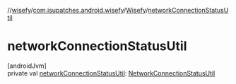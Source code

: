 //[wisefy](../../../index.md)/[com.isupatches.android.wisefy](../index.md)/[Wisefy](index.md)/[networkConnectionStatusUtil](network-connection-status-util.md)

# networkConnectionStatusUtil

[androidJvm]\
private val [networkConnectionStatusUtil](network-connection-status-util.md): [NetworkConnectionStatusUtil](../../com.isupatches.android.wisefy.networkconnectionstatus/-network-connection-status-util/index.md)
